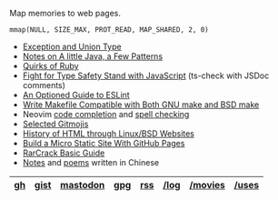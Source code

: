 Map memories to web pages.

    mmap(NULL, SIZE_MAX, PROT_READ, MAP_SHARED, 2, 0)

- [Exception and Union Type](dive-into/exceptions.md)
- [Notes on A little Java, a Few Patterns](java/a-little.md)
- [Quirks of Ruby](dive-into/ruby.md)
- [Fight for Type Safety Stand with JavaScript](dive-into/ts-check.md) (ts-check with JSDoc comments)
- [An Optioned Guide to ESLint](dive-into/eslint.md)
- [Write Makefile Compatible with Both GNU make and BSD make](dive-into/make.md)
- Neovim [code completion](vim/completion.md) and [spell checking](vim/spell.md)
- [Selected Gitmojis](dive-into/gitmoji.md)
- [History of HTML through Linux/BSD Websites](web/html-history.md)
- [Build a Micro Static Site With GitHub Pages](dive-into/gh-pages.md)
- [RarCrack Basic Guide](dive-into/rarcrack.md)
- [Notes](/dapi/README.md) and [poems](poems/README.md) written in Chinese

| [gh] | [gist] | [mastodon] | [gpg] | [rss] | [/log] | [/movies] | [/uses] |
|------|--------|------------|-------|-------|-------|----------|---------|

[gh]: https://github.com/weakish "GitHub"
[Gist]: https://gist.github.com/weakish "GitHub Gist"
[mastodon]: https://social.vivaldi.net/@lib "@lib@vivaldi.net"
[gpg]: https://api.github.com/users/weakish/gpg_keys "2414 AEA0 EA48 5263 9697 F1BA 55F6 EEC2 EA3F 0A87"
[rss]: /rss.xml "RSS Feed (XML)"
[/uses]: uses/README.md "Setups, gear, software"
[/log]: log/README.md "Micro web log"
[/movies]: movies/ "Recently Watched Movies"

